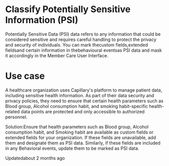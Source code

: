 # Classify Potentially Sensitive Information (PSI)

Potentially Sensitive Data (PSI) data refers to any information that could be considered sensitive and requires careful handling to protect the privacy and security of individuals. You can mark thecustom fields,extended fieldsand certain information in thebehavioural eventsas PSI data and mask it accordingly in the Member Care User Interface.

# Use case

A healthcare organization uses Capillary's platform to manage patient data, including sensitive health information. As part of their data security and privacy policies, they need to ensure that certain health parameters such as Blood group, Alcohol consumption habit, and smoking habit-specific health-related data points are protected and only accessible to authorized personnel.

Solution:Ensure that health parameters such as Blood group, Alcohol consumption habit, and Smoking habit are available as custom fields or extended fields for your organization. If these fields are unavailable, add them and designate them as PSI data. Similarly, if these fields are included in any Behavioral events, update them to be marked as PSI data.

Updatedabout 2 months ago